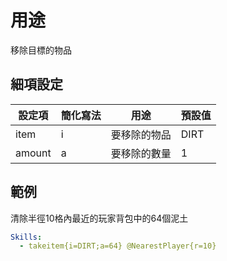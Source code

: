 用途
=================

移除目標的物品

細項設定
----------

| 設定項 | 簡化寫法 | 用途 | 預設值 |
|-----------|-------|---|---------|
| item  | i | 要移除的物品 | DIRT |
| amount| a | 要移除的數量 | 1 |


範例
--------

清除半徑10格內最近的玩家背包中的64個泥土
```yml
Skills:
  - takeitem{i=DIRT;a=64} @NearestPlayer{r=10}
```
  